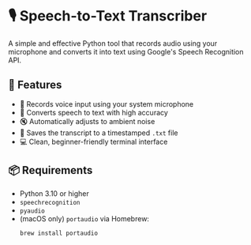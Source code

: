 # 🎙️ Speech-to-Text Transcriber

A simple and effective Python tool that records audio using your microphone and converts it into text using Google's Speech Recognition API.

## 🔧 Features

- 🎤 Records voice input using your system microphone
- 🧠 Converts speech to text with high accuracy
- 🔇 Automatically adjusts to ambient noise
- 📝 Saves the transcript to a timestamped `.txt` file
- 💻 Clean, beginner-friendly terminal interface

## 📦 Requirements

- Python 3.10 or higher
- `speechrecognition`
- `pyaudio`
- (macOS only) `portaudio` via Homebrew:
  ```bash
  brew install portaudio
